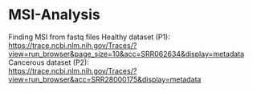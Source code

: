 # MSI-Analysis
 Finding MSI from fastq files
 Healthy dataset (P1):  
 https://trace.ncbi.nlm.nih.gov/Traces/?view=run_browser&page_size=10&acc=SRR062634&display=metadata  
 Cancerous dataset (P2):  
 https://trace.ncbi.nlm.nih.gov/Traces/?view=run_browser&acc=SRR28000175&display=metadata  
